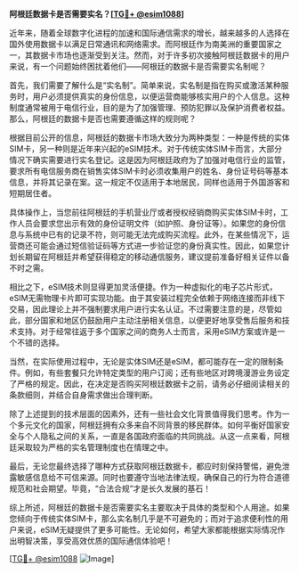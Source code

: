 **阿根廷数据卡是否需要实名？[[TG💪+ @esim1088](https://t.me/s/esim1088)]**

近年来，随着全球数字化进程的加速和国际通信需求的增长，越来越多的人选择在国外使用数据卡以满足日常通讯和网络需求。而阿根廷作为南美洲的重要国家之一，其数据卡市场也逐渐受到关注。然而，对于许多初次接触阿根廷数据卡的用户来说，有一个问题始终困扰着他们——阿根廷的数据卡是否需要实名制呢？

首先，我们需要了解什么是“实名制”。简单来说，实名制是指在购买或激活某种服务时，用户必须提供真实的身份信息，以便运营商能够核实用户的个人信息。这种制度通常被用于电信行业，目的是为了加强管理、预防犯罪以及保护消费者权益。那么，阿根廷的数据卡是否也需要遵循这样的规则呢？

根据目前公开的信息，阿根廷的数据卡市场大致分为两种类型：一种是传统的实体SIM卡，另一种则是近年来兴起的eSIM技术。对于传统实体SIM卡而言，大部分情况下确实需要进行实名登记。这是因为阿根廷政府为了加强对电信行业的监管，要求所有电信服务商在销售实体SIM卡时必须收集用户的姓名、身份证号码等基本信息，并将其记录在案。这一规定不仅适用于本地居民，同样也适用于外国游客和短期居住者。

具体操作上，当您前往阿根廷的手机营业厅或者授权经销商购买实体SIM卡时，工作人员会要求您出示有效的身份证明文件（如护照、身份证等）。如果您的身份信息与系统中已有的记录不符，则可能无法完成购买流程。此外，在某些情况下，运营商还可能会通过短信验证码等方式进一步验证您的身份真实性。因此，如果您计划长期留在阿根廷并希望获得稳定的移动通信服务，建议提前准备好相关证件以备不时之需。

相比之下，eSIM技术则显得更加灵活便捷。作为一种虚拟化的电子芯片形式，eSIM无需物理卡片即可实现功能。由于其安装过程完全依赖于网络连接而非线下交易，因此理论上并不强制要求用户进行实名认证。不过需要注意的是，尽管如此，部分国家和地区仍鼓励用户主动注册相关信息，以便更好地享受售后服务和技术支持。对于经常往返于多个国家之间的商务人士而言，采用eSIM方案或许是一个不错的选择。

当然，在实际使用过程中，无论是实体SIM还是eSIM，都可能存在一定的限制条件。例如，有些套餐只允许特定类型的用户订阅；还有些地区对跨境漫游业务设定了严格的规定。因此，在决定是否购买阿根廷数据卡之前，请务必仔细阅读相关的条款细则，并结合自身需求做出合理判断。

除了上述提到的技术层面的因素外，还有一些社会文化背景值得我们思考。作为一个多元文化的国家，阿根廷拥有众多来自不同背景的移民群体。如何平衡好国家安全与个人隐私之间的关系，一直是各国政府面临的共同挑战。从这一点来看，阿根廷采取较为严格的实名管理制度也在情理之中。

最后，无论您最终选择了哪种方式获取阿根廷数据卡，都应时刻保持警惕，避免泄露敏感信息给不可信来源。同时也要遵守当地法律法规，确保自己的行为符合道德规范和社会期望。毕竟，“合法合规”才是长久发展的基石！

综上所述，阿根廷的数据卡是否需要实名主要取决于具体的类型和个人用途。如果您倾向于传统实体SIM卡，那么实名制几乎是不可避免的；而对于追求便利性的用户来说，eSIM无疑提供了更多可能性。无论如何，希望大家都能根据实际情况作出明智决策，享受高效优质的国际通信体验吧！

[[TG💪+ @esim1088](https://t.me/s/esim1088) ![Image](https://i.postimg.cc/4NQfJmqS/Snipaste-2025-05-13-00-14-12.png)]